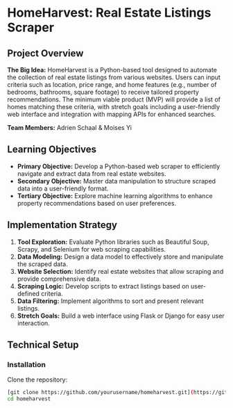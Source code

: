 # HomeHarvest: Real Estate Listings Scraper

## Project Overview

**The Big Idea:** HomeHarvest is a Python-based tool designed to automate the collection of real estate listings from various websites. Users can input criteria such as location, price range, and home features (e.g., number of bedrooms, bathrooms, square footage) to receive tailored property recommendations. The minimum viable product (MVP) will provide a list of homes matching these criteria, with stretch goals including a user-friendly web interface and integration with mapping APIs for enhanced searches.

**Team Members:** Adrien Schaal & Moises Yi

## Learning Objectives

- **Primary Objective:** Develop a Python-based web scraper to efficiently navigate and extract data from real estate websites.
- **Secondary Objective:** Master data manipulation to structure scraped data into a user-friendly format.
- **Tertiary Objective:** Explore machine learning algorithms to enhance property recommendations based on user preferences.

## Implementation Strategy

1. **Tool Exploration:** Evaluate Python libraries such as Beautiful Soup, Scrapy, and Selenium for web scraping capabilities.
2. **Data Modeling:** Design a data model to effectively store and manipulate the scraped data.
3. **Website Selection:** Identify real estate websites that allow scraping and provide comprehensive data.
4. **Scraping Logic:** Develop scripts to extract listings based on user-defined criteria.
5. **Data Filtering:** Implement algorithms to sort and present relevant listings.
6. **Stretch Goals:** Build a web interface using Flask or Django for easy user interaction.

## Technical Setup

### Installation

Clone the repository:

```bash
[git clone https://github.com/yourusername/homeharvest.git](https://github.com/myi2/oim3640/blob/main/helloflask/Final_Project_Website/App_3.py)
cd homeharvest
